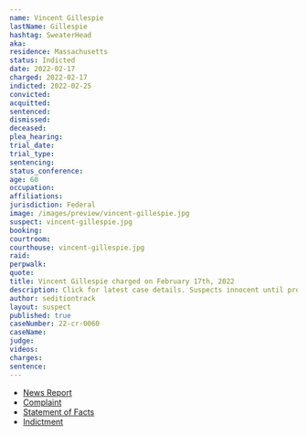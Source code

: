 ```yaml
---
name: Vincent Gillespie
lastName: Gillespie
hashtag: SweaterHead
aka:
residence: Massachusetts
status: Indicted
date: 2022-02-17
charged: 2022-02-17
indicted: 2022-02-25
convicted:
acquitted:
sentenced:
dismissed:
deceased:
plea_hearing:
trial_date:
trial_type:
sentencing:
status_conference:
age: 60
occupation:
affiliations:
jurisdiction: Federal
image: /images/preview/vincent-gillespie.jpg
suspect: vincent-gillespie.jpg
booking:
courtroom:
courthouse: vincent-gillespie.jpg
raid:
perpwalk:
quote:
title: Vincent Gillespie charged on February 17th, 2022
description: Click for latest case details. Suspects innocent until proven guilty.
author: seditiontrack
layout: suspect
published: true
caseNumber: 22-cr-0060
caseName:
judge:
videos:
charges:
sentence:
---
```

- [News Report](https://www.msn.com/en-us/news/crime/man-accused-of-using-police-shield-to-ram-cops-during-capitol-riot-arrested/ar-AAU2N7i)
- [Complaint](https://www.justice.gov/usao-dc/case-multi-defendant/file/1475401/download)
- [Statement of Facts](https://www.justice.gov/usao-dc/case-multi-defendant/file/1475406/download)
- [Indictment](https://www.justice.gov/usao-dc/case-multi-defendant/file/1477141/download)
